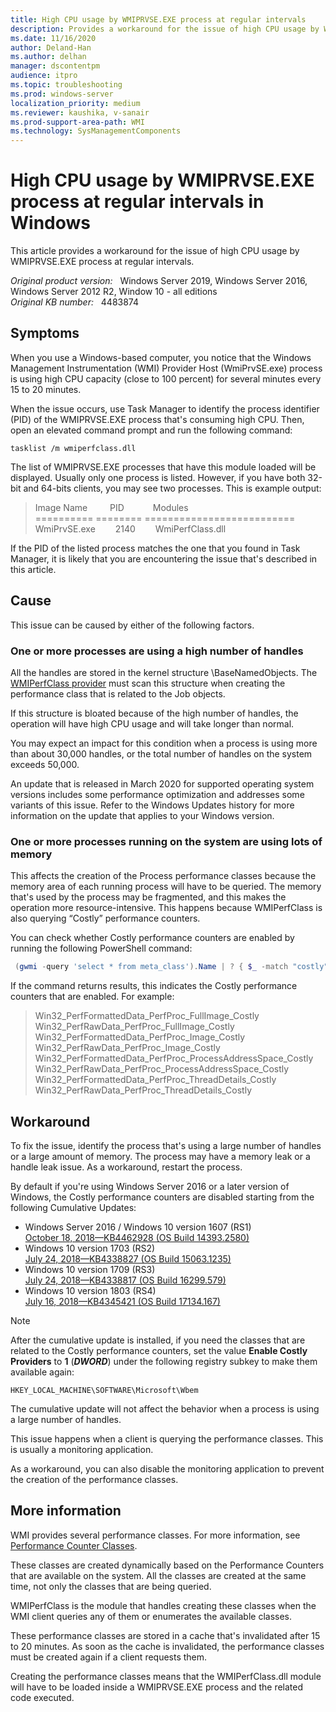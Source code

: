 ```yaml
---
title: High CPU usage by WMIPRVSE.EXE process at regular intervals
description: Provides a workaround for the issue of high CPU usage by WMIPRVSE.EXE process at regular intervals.
ms.date: 11/16/2020
author: Deland-Han
ms.author: delhan 
manager: dscontentpm
audience: itpro
ms.topic: troubleshooting
ms.prod: windows-server
localization_priority: medium
ms.reviewer: kaushika, v-sanair 
ms.prod-support-area-path: WMI 
ms.technology: SysManagementComponents
---
```

# High CPU usage by WMIPRVSE.EXE process at regular intervals in Windows

This article provides a workaround for the issue of high CPU usage by WMIPRVSE.EXE process at regular intervals.

_Original product version:_ &nbsp; Windows Server 2019, Windows Server 2016, Windows Server 2012 R2, Window 10 - all editions  
_Original KB number:_ &nbsp; 4483874

## Symptoms

When you use a Windows-based computer, you notice that the Windows Management Instrumentation (WMI) Provider Host (WmiPrvSE.exe) process is using high CPU capacity (close to 100 percent) for several minutes every 15 to 20 minutes.

When the issue occurs, use Task Manager to identify the process identifier (PID) of the WMIPRVSE.EXE process that's consuming high CPU. Then, open an elevated command prompt and run the following command:  

```console
tasklist /m wmiperfclass.dll
```

The list of WMIPRVSE.EXE processes that have this module loaded will be displayed. ‎Usually only one process is listed. However, if you have both 32-bit and 64-bits clients, you may see two processes.‎ This is example output:  

> Image Name &emsp;&emsp; PID &emsp;&emsp;&emsp;Modules  
==========    ========    ==========================  
WmiPrvSE.exe &emsp;&emsp;2140 &emsp;&emsp;WmiPerfClass.dll  

If the PID of the listed process matches the one that you found in Task Manager, it is likely that you are encountering the issue that's described in this article.  

## Cause

This issue can be caused by either of the following factors.

### One or more processes are using a high number of handles  

All the handles are stored in the kernel structure \BaseNamedObjects. The [WMIPerfClass provider](https://docs.microsoft.com/windows/win32/wmisdk/wmiperfclass-provider) must scan this structure when creating the performance class that is related to the Job objects.

If this structure is bloated because of the high number of handles, the operation will have high CPU usage and will take longer than normal.

‎You may expect an impact for this condition when a process is using more than about 30,000 handles, or the total number of handles on the system exceeds 50,000.

An update that is released in March 2020 for supported operating system versions includes some performance optimization and addresses some variants of this issue. Refer to the Windows Updates history for more information on the update that applies to your Windows version.

### One or more processes running on the system are using lots of memory

This affects the creation of the Process performance classes because the memory area of each running process will have to be queried. The memory that's used by the process may be fragmented, and this makes the operation more resource-intensive. This happens because WMIPerfClass is also querying “Costly” performance counters.

‎You can check whether Costly performance counters are enabled by running the following PowerShell command:

```powershell
‎ (gwmi -query 'select * from meta_class').Name | ? { $_ -match "costly"}  
```

If the command returns results, this indicates the Costly performance counters that are enabled. For example:

> Win32_PerfFormattedData_PerfProc_FullImage_Costly  
Win32_PerfRawData_PerfProc_FullImage_Costly  
Win32_PerfFormattedData_PerfProc_Image_Costly  
Win32_PerfRawData_PerfProc_Image_Costly  
Win32_PerfFormattedData_PerfProc_ProcessAddressSpace_Costly  
Win32_PerfRawData_PerfProc_ProcessAddressSpace_Costly  
Win32_PerfFormattedData_PerfProc_ThreadDetails_Costly  
Win32_PerfRawData_PerfProc_ThreadDetails_Costly  

## Workaround

To fix the issue, identify the process that's using a large number of handles or a large amount of memory.‎ The process may have a memory leak or a handle leak issue. As a workaround, restart the process.

By default if you're using Windows Server 2016 or a later version of Windows, the Costly performance counters are disabled starting from the following Cumulative Updates:

- Windows Server 2016 / Windows 10 version 1607 (RS1)  
[October 18, 2018—KB4462928 (OS Build 14393.2580)](https://support.microsoft.com/help/4462928)
- Windows 10 version 1703 (RS2)  
[July 24, 2018—KB4338827 (OS Build 15063.1235)](https://support.microsoft.com/help/4338827)
- Windows 10 version 1709 (RS3)  
[July 24, 2018—KB4338817 (OS Build 16299.579)](https://support.microsoft.com/help/4338817)
- Windows 10 version 1803 (RS4)  
[July 16, 2018—KB4345421 (OS Build 17134.167)](https://support.microsoft.com/help/4345421)  

> [!NOTE]
> After the cumulative update is installed, if you need the classes that are related to the Costly performance counters, set the value **Enable Costly Providers** to **1** (***DWORD***) under the following registry subkey to make them available again:
>
> `HKEY_LOCAL_MACHINE\SOFTWARE\Microsoft\Wbem`
>
> The cumulative update will not affect the behavior when a process is using a large number of handles.

This issue happens when a client is querying the performance classes. This is usually a monitoring application.

As a workaround, you can also disable the monitoring application to prevent the creation of the performance classes.  

## More information

WMI provides several performance classes. For more information, see [Performance Counter Classes](https://docs.microsoft.com/windows/win32/cimwin32prov/performance-counter-classes).

These classes are created dynamically based on the Performance Counters that are available on the system. All the classes are created at the same time, not only the classes that are being queried.

WMIPerfClass is the module that handles creating these classes when the WMI client queries any of them or enumerates the available classes.

These performance classes are stored in a cache that's invalidated after 15 to 20 minutes. ‎As soon as the cache is invalidated, the performance classes must be created again if a client requests them.

Creating the performance classes means that the WMIPerfClass.dll module will have to be loaded inside a WMIPRVSE.EXE process and the related code executed.  

